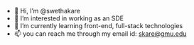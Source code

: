 - 👋 Hi, I’m @swethakare
- 👀 I’m interested in working as an SDE
- 🌱 I’m currently learning front-end, full-stack technologies
- 📫 you can reach me through my email id: skare@gmu.edu

<!---
swethakare/swethakare is a ✨ special ✨ repository because its `README.md` (this file) appears on your GitHub profile.
You can click the Preview link to take a look at your changes.
--->

